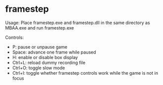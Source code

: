 # framestep

Usage: Place framestep.exe and framestep.dll in the same directory as MBAA.exe and run framestep.exe

Controls:
- P: pause or unpause game
- Space: advance one frame while paused
- H: enable or disable box display
- Ctrl+L: reload dummy recording file
- Ctrl+O: toggle slow mode
- Ctrl+I: toggle whether framestep controls work while the game is not in focus
